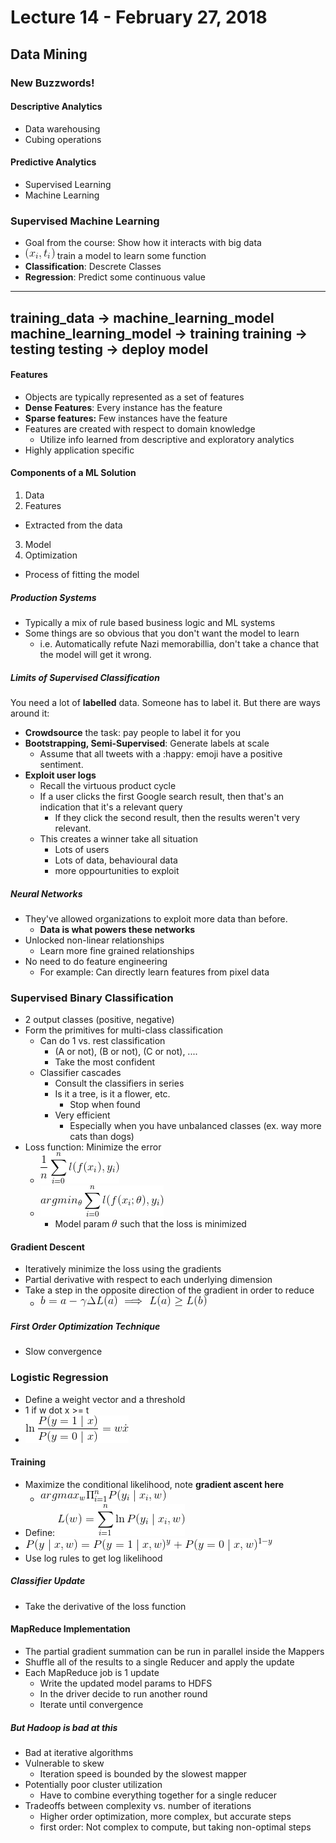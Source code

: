 # Lecture 14 - February 27, 2018

## Data Mining

### New Buzzwords!

#### Descriptive Analytics
- Data warehousing
- Cubing operations

#### Predictive Analytics
- Supervised Learning
- Machine Learning

### Supervised Machine Learning
- Goal from the course: Show how it interacts with big data
- ![latex-41e7dc44-af27-427a-8024-50460955a69b](data/lecture14/latex-41e7dc44-af27-427a-8024-50460955a69b.png) train a model to learn some function
- **Classification**: Descrete Classes
- **Regression**: Predict some continuous value

--------
training_data -> machine_learning_model
machine_learning_model -> training
training -> testing
testing -> deploy model
-------

#### Features
- Objects are typically represented as a set of features
- **Dense Features**: Every instance has the feature
- **Sparse features:** Few instances have the feature
- Features are created with respect to domain knowledge
  - Utilize info learned from descriptive and exploratory analytics
- Highly application specific

#### Components of a ML Solution
1. Data
2. Features
  - Extracted from the data
3. Model
4. Optimization
  - Process of fitting the model

##### Production Systems
- Typically a mix of rule based business logic and ML systems
- Some things are so obvious that you don't want the model to learn
  - i.e. Automatically refute Nazi memorabillia, don't take a chance that the model will get it wrong.

##### Limits of Supervised Classification

You need a lot of **labelled** data. Someone has to label it. But there are ways around it:
- **Crowdsource** the task: pay people to label it for you
- **Bootstrapping, Semi-Supervised**: Generate labels at scale
  - Assume that all tweets with a :happy: emoji have a positive sentiment.
- **Exploit user logs**
  - Recall the virtuous product cycle
  - If a user clicks the first Google search result, then that's an indication that it's a relevant query
    - If they click the second result, then the results weren't very relevant.
  - This creates a winner take all situation
    - Lots of users
    - Lots of data, behavioural data
    - more oppourtunities to exploit

##### Neural Networks
- They've allowed organizations to exploit more data than before.
  - **Data is what powers these networks**
- Unlocked non-linear relationships
  - Learn more fine grained relationships
- No need to do feature engineering
  - For example: Can directly learn features from pixel data

### Supervised Binary Classification
- 2 output classes (positive, negative)
- Form the primitives for multi-class classification
  - Can do 1 vs. rest classification
    - (A or not), (B or not), (C or not), ....
    - Take the most confident
  - Classifier cascades
    - Consult the classifiers in series
    - Is it a tree, is it a flower, etc.
      - Stop when found
    - Very efficient
      - Especially when you have unbalanced classes (ex. way more cats than dogs)
- Loss function: Minimize the error
  - ![latex-a1395904-c5be-4f3f-a4d0-8b20a1cb0bcf](data/lecture14/latex-a1395904-c5be-4f3f-a4d0-8b20a1cb0bcf.png)
  - ![latex-dedf8d7e-5c4b-4c9f-af4e-dc22a122484b](data/lecture14/latex-dedf8d7e-5c4b-4c9f-af4e-dc22a122484b.png)
    - Model param ![latex-68510050-4df2-4550-9958-fc11a1ca9e9a](data/lecture14/latex-68510050-4df2-4550-9958-fc11a1ca9e9a.png) such that the loss is minimized

#### Gradient Descent
- Iteratively minimize the loss using the gradients
- Partial derivative with respect to each underlying dimension
- Take a step in the opposite direction of the gradient in order to reduce
  - ![latex-98908911-27de-4f55-a1a8-21eded582fd6](data/lecture14/latex-98908911-27de-4f55-a1a8-21eded582fd6.png)

##### First Order Optimization Technique
- Slow convergence

### Logistic Regression
- Define a weight vector and a threshold
- 1 if w dot x >= t
- ![latex-55662dd1-c9eb-446b-a9f0-3c5221dee876](data/lecture14/latex-55662dd1-c9eb-446b-a9f0-3c5221dee876.png)

#### Training
- Maximize the conditional likelihood, note **gradient ascent here**
  - ![latex-1c78ae60-fe53-48fc-b4c0-3f3ad6efa8b6](data/lecture14/latex-1c78ae60-fe53-48fc-b4c0-3f3ad6efa8b6.png)
- Define: ![latex-cc76cc46-ca32-4715-9d4d-67ce1d18b864](data/lecture14/latex-cc76cc46-ca32-4715-9d4d-67ce1d18b864.png)
- ![latex-ab9ee547-5dca-49df-80ad-da8498512f6b](data/lecture14/latex-ab9ee547-5dca-49df-80ad-da8498512f6b.png)
- Use log rules to get log likelihood

##### Classifier Update
- Take the derivative of the loss function

#### MapReduce Implementation
- The partial gradient summation can be run in parallel inside the Mappers
- Shuffle all of the results to a single Reducer and apply the update
- Each MapReduce job is 1 update
  - Write the updated model params to HDFS
  - In the driver decide to run another round
  - Iterate until convergence

##### But Hadoop is bad at this
- Bad at iterative algorithms
- Vulnerable to skew
  - Iteration speed is bounded by the slowest mapper
- Potentially poor cluster utilization
  - Have to combine everything together for a single reducer
- Tradeoffs between complexity vs. number of iterations
  - Higher order optimization, more complex, but accurate steps
  - first order: Not complex to compute, but taking non-optimal steps
